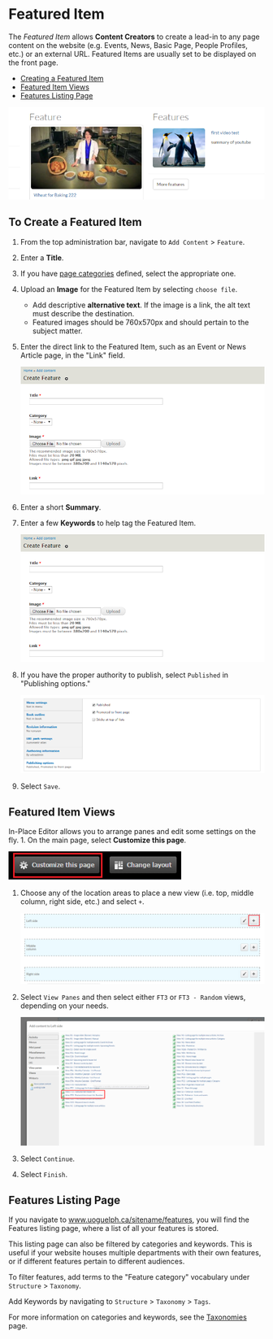 # Featured Item

The _Featured Item_ allows **Content Creators** to create a lead-in to any page content on the website \(e.g. Events, News, Basic Page, People Profiles, etc.\) or an external URL. Featured Items are usually set to be displayed on the front page.

* [Creating a Featured Item](howto-featured.md#to-create-a-featured-item)
* [Featured Item Views](howto-featured.md#featured-item-views)
* [Features Listing Page](howto-featured.md#features-listing-page)

![An Example of a Featured Item](../.gitbook/assets/fiex%20%281%29.png)

## To Create a Featured Item

1. From the top administration bar, navigate to `Add Content` &gt; `Feature`.
2. Enter a **Title**.
3. If you have [page categories](../basicbeginner/taxonomies.md) defined, select the appropriate one.
4. Upload an **Image** for the Featured Item by selecting `choose file`.
   * Add descriptive **alternative text**. If the image is a link, the alt text must describe the destination.
   * Featured images should be 760x570px and should pertain to the subject matter.
5. Enter the direct link to the Featured Item, such as an Event or News Article page, in the "Link" field.

   ![Feature Item link options](../.gitbook/assets/featitleimglink%20%282%29.png)

6. Enter a short **Summary**.
7. Enter a few **Keywords** to help tag the Featured Item.

   ![Feature Item link options](../.gitbook/assets/featitleimglink%20%283%29.png)

8. If you have the proper authority to publish, select `Published` in "Publishing options."

   ![Example of publishing options](../.gitbook/assets/pubopt.png)

9. Select `Save`.

## Featured Item Views

In-Place Editor allows you to arrange panes and edit some settings on the fly. 1. On the main page, select **Customize this page**.

![Customize This Page highlighted](../.gitbook/assets/customize%20%284%29.png)

1. Choose any of the location areas to place a new view \(i.e. top, middle column, right side, etc.\) and select `+`.

   ![Add button](../.gitbook/assets/add%20%283%29.png)

2. Select `View Panes` and then select either `FT3` or `FT3 - Random` views, depending on your needs.

   ![add button](../.gitbook/assets/ft3view%20%281%29.png)

3. Select `Continue`.
4. Select `Finish`.

## Features Listing Page

If you navigate to www.uoguelph.ca/sitename/features, you will find the Features listing page, where a list of all your features is stored.

This listing page can also be filtered by categories and keywords. This is useful if your website houses multiple departments with their own features, or if different features pertain to different audiences.

To filter features, add terms to the "Feature category" vocabulary under `Structure` &gt; `Taxonomy`.

Add Keywords by navigating to `Structure` &gt; `Taxonomy` &gt; `Tags`.

For more information on categories and keywords, see the [Taxonomies](../basicbeginner/taxonomies.md) page.

